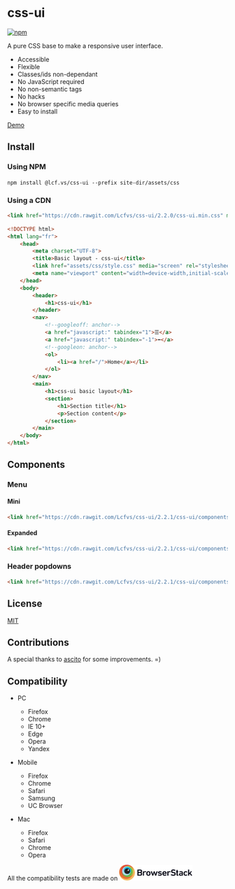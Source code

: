 # css-ui
[![npm](https://img.shields.io/npm/v/@lcf.vs/css-ui.svg?style=plastic)]()

A pure CSS base to make a responsive user interface.

* Accessible
* Flexible
* Classes/ids non-dependant
* No JavaScript required
* No non-semantic tags
* No hacks
* No browser specific media queries
* Easy to install

[Demo](https://lcfvs.github.io/css-ui/)


## Install

### Using NPM
`npm install @lcf.vs/css-ui --prefix site-dir/assets/css`

### Using a CDN
```html
<link href="https://cdn.rawgit.com/Lcfvs/css-ui/2.2.0/css-ui.min.css" media="screen" rel="stylesheet" /> 
```

```html
<!DOCTYPE html>
<html lang="fr">
    <head>
        <meta charset="UTF-8">
        <title>Basic layout - css-ui</title>
        <link href="assets/css/style.css" media="screen" rel="stylesheet" />
        <meta name="viewport" content="width=device-width,initial-scale=1,shrink-to-fit=no" />
    </head>
    <body>
        <header>
            <h1>css-ui</h1>
        </header>
        <nav>
            <!--googleoff: anchor-->
            <a href="javascript:" tabindex="1">☰</a>
            <a href="javascript:" tabindex="-1">⬅</a>
            <!--googleon: anchor-->
            <ol>
                <li><a href="/">Home</a></li>
            </ol>
        </nav>
        <main>
            <h1>css-ui basic layout</h1>
            <section>
                <h1>Section title</h1>
                <p>Section content</p>
            </section>
        </main>
    </body>
</html>
```


## Components

### Menu

#### Mini
```html
<link href="https://cdn.rawgit.com/Lcfvs/css-ui/2.2.1/css-ui/components/menu/mini.min.css" media="screen" rel="stylesheet" /> 
```

#### Expanded
```html
<link href="https://cdn.rawgit.com/Lcfvs/css-ui/2.2.1/css-ui/components/menu/expanded.min.css" media="screen" rel="stylesheet" /> 
```

### Header popdowns
```html
<link href="https://cdn.rawgit.com/Lcfvs/css-ui/2.2.1/css-ui/components/header/popdown.min.css" media="screen" rel="stylesheet" /> 
```

## License

[MIT](https://github.com/Lcfvs/css-ui/blob/master/licence.md)


## Contributions

A special thanks to [ascito](https://github.com/ascito) for some improvements. =)


## Compatibility

* PC
    * Firefox
    * Chrome
    * IE 10+
    * Edge
    * Opera
    * Yandex

* Mobile
    * Firefox
    * Chrome
    * Safari
    * Samsung
    * UC Browser
    
* Mac
    * Firefox
    * Safari
    * Chrome
    * Opera

All the compatibility tests are made on [<img height="36px" src="./Browserstack-logo.svg" />](https://www.browserstack.com)
